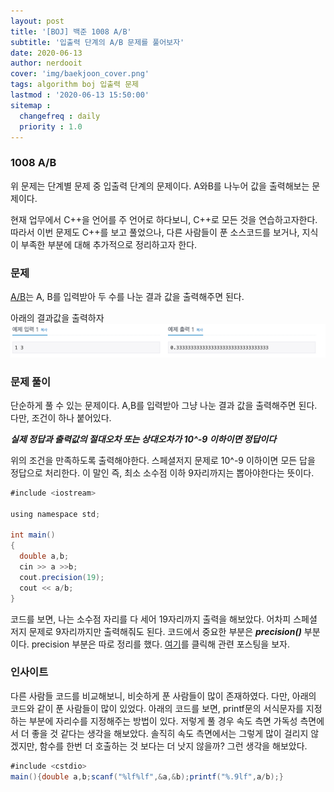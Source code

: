 ```yaml
---
layout: post
title: '[BOJ] 백준 1008 A/B'
subtitle: '입출력 단계의 A/B 문제를 풀어보자'
date: 2020-06-13
author: nerdooit
cover: 'img/baekjoon_cover.png'
tags: algorithm boj 입출력 문제
lastmod : '2020-06-13 15:50:00'
sitemap :
  changefreq : daily
  priority : 1.0
---
```

### 1008 A/B
위 문제는 단계별 문제 중 입출력 단계의 문제이다. A와B를 나누어 값을 출력해보는
문제이다.

현재 업무에서 C++을 언어를 주 언어로 하다보니, C++로 모든 것을 연습하고자한다.
따라서 이번 문제도 C++를 보고 풀었으나, 다른 사람들이 푼 소스코드를 보거나,
	지식이 부족한 부분에 대해 추가적으로 정리하고자 한다.

### 문제
 [A/B](https://www.acmicpc.net/problem/1008)는 A, B를 입력받아 두 수를 나눈 결과 값을 출력해주면 된다.

아래의 결과값을 출력하자
![문제 입력과 출력](/img/baekjoon_input_problem.png)

### 문제 풀이
단순하게 풀 수 있는 문제이다. A,B를 입력받아 그냥 나눈 결과 값을 출력해주면
된다. 다만, 조건이 하나 붙어있다.

***실제 정답과 출력값의 절대오차 또는 상대오차가 10^-9 이하이면 정답이다***

위의 조건을 만족하도록 출력해야한다. 스페셜저지 문제로 10^-9 이하이면 모든 답을
정답으로 처리한다. 이 말인 즉, 최소 소수점 이하 9자리까지는 뽑아야한다는 뜻이다.

```java
#include <iostream>

using namespace std;

int main()
{
  double a,b;
  cin >> a >>b;
  cout.precision(19);
  cout << a/b;
}
```

코드를 보면, 나는 소수점 자리를 다 세어 19자리까지 출력을 해보았다. 어차피
스페셜 저지 문제로 9자리까지만 출력해줘도 된다. 코드에서 중요한 부분은
***precision()*** 부분이다. precision 부분은 따로 정리를 했다. [여기]()를 클릭해
관련 포스팅을 보자.

### 인사이트
다른 사람들 코드를 비교해보니, 비슷하게 푼 사람들이 많이 존재하였다. 다만,
	아래의 코드와 같이 푼 사람들이 많이 있었다. 아래의 코드를 보면, printf문의
	서식문자를 지정하는 부분에 자리수를 지정해주는 방법이 있다. 저렇게 풀 경우
	속도 측면 가독성 측면에서 더 좋을 것 같다는 생각을 해보았다. 솔직히 속도
	측면에서는 그렇게 많이 걸리지 않겠지만, 함수를 한번 더 호출하는 것 보다는 더
	낫지 않을까? 그런 생각을 해보았다.

```java
#include <cstdio>
main(){double a,b;scanf("%lf%lf",&a,&b);printf("%.9lf",a/b);}
```
